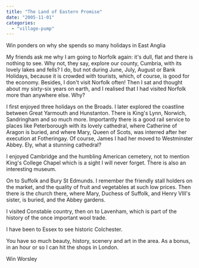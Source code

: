```yaml
---
title: "The Land of Eastern Promise"
date: "2005-11-01"
categories: 
  - "village-pump"
---
```


Win ponders on why she spends so many holidays in East Anglia

My friends ask me why I am going to Norfolk again: it's dull, flat and there is nothing to see. Why not, they say, explore our county, Cumbria, with its lovely lakes and fells? I do, but not during June, July, August or Bank Holidays, because it is crowded with tourists, which, of course, is good for the economy. Besides, I don't visit Norfolk often! Then I sat and thought about my sixty-six years on earth, and I realised that I had visited Norfolk more than anywhere else. Why?

I first enjoyed three holidays on the Broads. I later explored the coastline between Great Yarmouth and Hunstanton. There is King's Lynn, Norwich, Sandringham and so much more. Importantly there is a good rail service to places like Peterborough with its lovely cathedral, where Catherine of Aragon is buried, and where Mary, Queen of Scots, was interred after her execution at Fotheringay. Of course, James I had her moved to Westminster Abbey. Ely, what a stunning cathedral?

I enjoyed Cambridge and the humbling American cemetery, not to mention King's College Chapel which is a sight I will never forget. There is also an interesting museum.

On to Suffolk and Bury St Edmunds. I remember the friendly stall holders on the market, and the quality of fruit and vegetables at such low prices. Then there is the church there, where Mary, Duchess of Suffolk, and Henry VIII's sister, is buried, and the Abbey gardens.

I visited Constable country, then on to Lavenham, which is part of the history of the once important wool trade.

I have been to Essex to see historic Colchester.

You have so much beauty, history, scenery and art in the area. As a bonus, in an hour or so I can hit the shops in London.

Win Worsley

